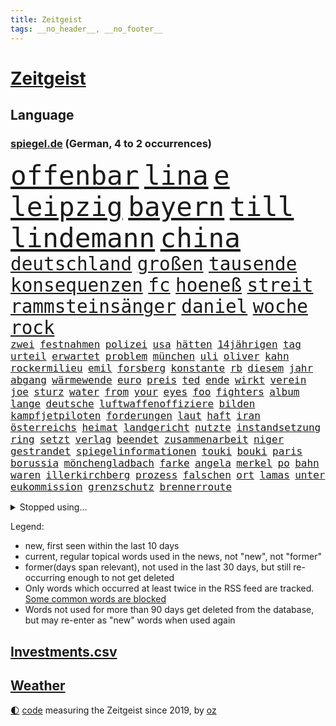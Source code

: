 ```yaml
---
title: Zeitgeist
tags: __no_header__, __no_footer__
---
```


# [Zeitgeist](https://oliz.io/zeitgeist/)

## Language

<h3><a href="https://www.spiegel.de" target="_blank">spiegel.de</a> (German, 4 to 2 occurrences)</h3>
<p style="font-family:monospace">
<span style="font-size:32pt"><a href="news_links.html#offenbar" class="current">offenbar</a></span>
<span style="font-size:32pt"><a href="news_links.html#lina" class="current">lina</a></span>
<span style="font-size:32pt"><a href="news_links.html#e" class="current">e</a></span>
<span style="font-size:32pt"><a href="news_links.html#leipzig" class="current">leipzig</a></span>
<span style="font-size:32pt"><a href="news_links.html#bayern" class="current">bayern</a></span>
<span style="font-size:32pt"><a href="news_links.html#till" class="current">till</a></span>
<span style="font-size:32pt"><a href="news_links.html#lindemann" class="new">lindemann</a></span>
<span style="font-size:32pt"><a href="news_links.html#china" class="current">china</a></span>
<br>
<span style="font-size:22pt"><a href="news_links.html#deutschland" class="current">deutschland</a></span>
<span style="font-size:22pt"><a href="news_links.html#großen" class="current">großen</a></span>
<span style="font-size:22pt"><a href="news_links.html#tausende" class="current">tausende</a></span>
<span style="font-size:22pt"><a href="news_links.html#konsequenzen" class="current">konsequenzen</a></span>
<span style="font-size:22pt"><a href="news_links.html#fc" class="current">fc</a></span>
<span style="font-size:22pt"><a href="news_links.html#hoeneß" class="current">hoeneß</a></span>
<span style="font-size:22pt"><a href="news_links.html#streit" class="current">streit</a></span>
<span style="font-size:22pt"><a href="news_links.html#rammsteinsänger" class="new">rammsteinsänger</a></span>
<span style="font-size:22pt"><a href="news_links.html#daniel" class="current">daniel</a></span>
<span style="font-size:22pt"><a href="news_links.html#woche" class="current">woche</a></span>
<span style="font-size:22pt"><a href="news_links.html#rock" class="current">rock</a></span>
<br>
<span style="font-size:12pt"><a href="news_links.html#zwei" class="current">zwei</a></span>
<span style="font-size:12pt"><a href="news_links.html#festnahmen" class="current">festnahmen</a></span>
<span style="font-size:12pt"><a href="news_links.html#polizei" class="current">polizei</a></span>
<span style="font-size:12pt"><a href="news_links.html#usa" class="current">usa</a></span>
<span style="font-size:12pt"><a href="news_links.html#hätten" class="current">hätten</a></span>
<span style="font-size:12pt"><a href="news_links.html#14jährigen" class="current">14jährigen</a></span>
<span style="font-size:12pt"><a href="news_links.html#tag" class="current">tag</a></span>
<span style="font-size:12pt"><a href="news_links.html#urteil" class="current">urteil</a></span>
<span style="font-size:12pt"><a href="news_links.html#erwartet" class="current">erwartet</a></span>
<span style="font-size:12pt"><a href="news_links.html#problem" class="current">problem</a></span>
<span style="font-size:12pt"><a href="news_links.html#münchen" class="current">münchen</a></span>
<span style="font-size:12pt"><a href="news_links.html#uli" class="current">uli</a></span>
<span style="font-size:12pt"><a href="news_links.html#oliver" class="current">oliver</a></span>
<span style="font-size:12pt"><a href="news_links.html#kahn" class="current">kahn</a></span>
<span style="font-size:12pt"><a href="news_links.html#rockermilieu" class="new">rockermilieu</a></span>
<span style="font-size:12pt"><a href="news_links.html#emil" class="new">emil</a></span>
<span style="font-size:12pt"><a href="news_links.html#forsberg" class="current">forsberg</a></span>
<span style="font-size:12pt"><a href="news_links.html#konstante" class="current">konstante</a></span>
<span style="font-size:12pt"><a href="news_links.html#rb" class="current">rb</a></span>
<span style="font-size:12pt"><a href="news_links.html#diesem" class="current">diesem</a></span>
<span style="font-size:12pt"><a href="news_links.html#jahr" class="current">jahr</a></span>
<span style="font-size:12pt"><a href="news_links.html#abgang" class="current">abgang</a></span>
<span style="font-size:12pt"><a href="news_links.html#wärmewende" class="current">wärmewende</a></span>
<span style="font-size:12pt"><a href="news_links.html#euro" class="current">euro</a></span>
<span style="font-size:12pt"><a href="news_links.html#preis" class="current">preis</a></span>
<span style="font-size:12pt"><a href="news_links.html#ted" class="new">ted</a></span>
<span style="font-size:12pt"><a href="news_links.html#ende" class="current">ende</a></span>
<span style="font-size:12pt"><a href="news_links.html#wirkt" class="current">wirkt</a></span>
<span style="font-size:12pt"><a href="news_links.html#verein" class="current">verein</a></span>
<span style="font-size:12pt"><a href="news_links.html#joe" class="current">joe</a></span>
<span style="font-size:12pt"><a href="news_links.html#sturz" class="current">sturz</a></span>
<span style="font-size:12pt"><a href="news_links.html#water" class="new">water</a></span>
<span style="font-size:12pt"><a href="news_links.html#from" class="current">from</a></span>
<span style="font-size:12pt"><a href="news_links.html#your" class="new">your</a></span>
<span style="font-size:12pt"><a href="news_links.html#eyes" class="new">eyes</a></span>
<span style="font-size:12pt"><a href="news_links.html#foo" class="current">foo</a></span>
<span style="font-size:12pt"><a href="news_links.html#fighters" class="current">fighters</a></span>
<span style="font-size:12pt"><a href="news_links.html#album" class="current">album</a></span>
<span style="font-size:12pt"><a href="news_links.html#lange" class="current">lange</a></span>
<span style="font-size:12pt"><a href="news_links.html#deutsche" class="current">deutsche</a></span>
<span style="font-size:12pt"><a href="news_links.html#luftwaffenoffiziere" class="new">luftwaffenoffiziere</a></span>
<span style="font-size:12pt"><a href="news_links.html#bilden" class="current">bilden</a></span>
<span style="font-size:12pt"><a href="news_links.html#kampfjetpiloten" class="current">kampfjetpiloten</a></span>
<span style="font-size:12pt"><a href="news_links.html#forderungen" class="current">forderungen</a></span>
<span style="font-size:12pt"><a href="news_links.html#laut" class="current">laut</a></span>
<span style="font-size:12pt"><a href="news_links.html#haft" class="current">haft</a></span>
<span style="font-size:12pt"><a href="news_links.html#iran" class="current">iran</a></span>
<span style="font-size:12pt"><a href="news_links.html#österreichs" class="current">österreichs</a></span>
<span style="font-size:12pt"><a href="news_links.html#heimat" class="current">heimat</a></span>
<span style="font-size:12pt"><a href="news_links.html#landgericht" class="current">landgericht</a></span>
<span style="font-size:12pt"><a href="news_links.html#nutzte" class="current">nutzte</a></span>
<span style="font-size:12pt"><a href="news_links.html#instandsetzung" class="new">instandsetzung</a></span>
<span style="font-size:12pt"><a href="news_links.html#ring" class="current">ring</a></span>
<span style="font-size:12pt"><a href="news_links.html#setzt" class="current">setzt</a></span>
<span style="font-size:12pt"><a href="news_links.html#verlag" class="current">verlag</a></span>
<span style="font-size:12pt"><a href="news_links.html#beendet" class="current">beendet</a></span>
<span style="font-size:12pt"><a href="news_links.html#zusammenarbeit" class="current">zusammenarbeit</a></span>
<span style="font-size:12pt"><a href="news_links.html#niger" class="current">niger</a></span>
<span style="font-size:12pt"><a href="news_links.html#gestrandet" class="current">gestrandet</a></span>
<span style="font-size:12pt"><a href="news_links.html#spiegelinformationen" class="current">spiegelinformationen</a></span>
<span style="font-size:12pt"><a href="news_links.html#touki" class="new">touki</a></span>
<span style="font-size:12pt"><a href="news_links.html#bouki" class="new">bouki</a></span>
<span style="font-size:12pt"><a href="news_links.html#paris" class="current">paris</a></span>
<span style="font-size:12pt"><a href="news_links.html#borussia" class="current">borussia</a></span>
<span style="font-size:12pt"><a href="news_links.html#mönchengladbach" class="current">mönchengladbach</a></span>
<span style="font-size:12pt"><a href="news_links.html#farke" class="new">farke</a></span>
<span style="font-size:12pt"><a href="news_links.html#angela" class="current">angela</a></span>
<span style="font-size:12pt"><a href="news_links.html#merkel" class="current">merkel</a></span>
<span style="font-size:12pt"><a href="news_links.html#po" class="current">po</a></span>
<span style="font-size:12pt"><a href="news_links.html#bahn" class="current">bahn</a></span>
<span style="font-size:12pt"><a href="news_links.html#waren" class="current">waren</a></span>
<span style="font-size:12pt"><a href="news_links.html#illerkirchberg" class="new">illerkirchberg</a></span>
<span style="font-size:12pt"><a href="news_links.html#prozess" class="current">prozess</a></span>
<span style="font-size:12pt"><a href="news_links.html#falschen" class="current">falschen</a></span>
<span style="font-size:12pt"><a href="news_links.html#ort" class="current">ort</a></span>
<span style="font-size:12pt"><a href="news_links.html#lamas" class="new">lamas</a></span>
<span style="font-size:12pt"><a href="news_links.html#unter" class="current">unter</a></span>
<span style="font-size:12pt"><a href="news_links.html#eukommission" class="current">eukommission</a></span>
<span style="font-size:12pt"><a href="news_links.html#grenzschutz" class="current">grenzschutz</a></span>
<span style="font-size:12pt"><a href="news_links.html#brennerroute" class="new">brennerroute</a></span>
</p>
<details>
<summary>Stopped using...</summary>
<p class="former" style="font-size:12pt">
steigenden(953) tiktok(953) elfmeter(952) historiker(952) alpen(951) badenwürttembergs(951) gesunken(951) gründer(951) hört(951) bilanz(950) erwägt(950) haftstrafe(950) teheran(950) verändert(950) erfahren(949) erfahrung(949) herbst(949) maske(949) spdpolitiker(949) versprechen(949) überlebte(949) 6(948) elektroauto(948) moderne(948) positiv(948) rückt(948) stets(948) strengere(948) weitet(948) arbeitsplatz(947) ermöglichen(947) ifoinstitut(947) präsentieren(947) tötet(947) you(947) babys(946) beobachten(946) coronavirus(946) for(946) gerüchte(946) infektion(946) lars(946) 43(945) amnesty(945) dauerhaft(945) deswegen(945) kaputt(945) sprach(945) täglich(945) tödlichen(945) abstimmen(944) botschaften(944) enthüllt(944) freiheitsstrafe(944) lösen(944) paare(944) schaltet(944) verena(944) vorsitzenden(944) zuversicht(944) ärgert(944) ökonom(944) ausnahmezustand(943) dachte(943) frank(943) freut(943) fußballprofi(943) geldstrafe(943) nahverkehr(943) sinnvoll(943) tokio(943) einreisen(942) konflikte(942) reporter(942) still(942) trafen(942) warschau(942) appell(941) australische(941) maßnahme(941) nahmen(941) reiste(941) unbedingt(941) altes(940) i(940) körperverletzung(940) marke(940) 3000(939) nordsee(939) polens(939) standen(939) litauen(938) offiziellen(938) pflanzen(938) entsetzen(937) klären(937) wirken(937) aufnahme(936) tragödie(936) abgebrochen(935) berät(935) woher(935) bestraft(934) genauso(934) option(934) pünktlich(934) springt(934) verschwand(934) dürfe(933) erinnern(933) steckte(933) ermittlern(932) mercedes(931) bande(930) gemeinsame(930) 1000(929) lernt(929) damals(927) katholischen(927) richard(926) landesweit(925) wind(925) gold(924) größere(924) projekte(924) sitzung(924) mecklenburgvorpommern(923) bundesgerichtshof(922) gehörte(922) impfungen(922) aufhalten(921) bremsen(921) erwachsenen(920) wendet(920) nieder(919) erstochen(916) präsenz(915) rechtsstreit(915) halbe(914) bangen(912) wirbel(912) kandidatur(907) georg(905) startup(900) ära(894) abschluss(889) daheim(885) marine(880) mängel(879) niederländer(847) cent(846) höheres(843) langjährige(840) konfrontation(839) zusammenbruch(810) kleinstadt(809) josef(806) finanziellen(797) unis(767) angebote(764) gewalttat(762) interessen(745) holz(733) felix(713) flohen(705) tricks(698) fotografen(694) belastung(691) zerstörte(690) sergej(681) partnerschaft(672) zugestimmt(670) brücken(668) superstars(656) landsleute(651) beliebte(645) japans(644) jenseits(640) ali(630) günstiges(630) zurückziehen(630) moderner(627) funktionen(625) tabellenführer(625) bombe(616) illegaler(612) preiserhöhungen(610) pauli(608) telefoniert(606) wachsende(600) gleichen(599) großbank(593) militärmanöver(592) minus(587) kursieren(585) direkte(578) gestiegenen(577) elke(574) heidenreich(574) verständigt(572) studenten(571) hendrik(569) spürbar(569) ampelparteien(565) inklusive(564) verteidiger(554) fahndet(553) donbass(551) vorbereitungen(547) vorgesehen(543) airlines(542) trip(538) gesteckt(535) motive(529) loch(528) aktivistinnen(527) diskussionen(526) kretschmann(525) angekündigte(523) verabschieden(523) lehrerinnen(521) verschiedenen(515) verteuert(515) bundesinnenministerin(508) verpflichtung(500) passierte(494) verschwinden(494) neuwagen(489) wettkampf(486) zusammenhalt(485) krebs(484) 2002(478) damalige(478) geschenk(477) fremd(463) stuttgarter(463) luftfahrt(462) reichweite(461) überraschungen(457) marc(451) don(449) 17jährige(447) dreharbeiten(442) first(442) pannen(442) vorab(442) gefolgt(440) dubiosen(439) sklaverei(438) fluss(435) schildern(434) sperre(425) invasoren(423) bewusst(421) marathon(416) ergab(412) einrichtung(408) staatsbürgerschaft(408) talent(408) suchten(407) fußballerinnen(406) zusätzlich(400) austria(396) geheiratet(396) inside(396) energiekonzerne(395) öffentlicher(395) handys(394) 24jährige(386) franken(384) versöhnung(377) zentrale(374) würdigt(373) gefällt(368) dinner(364) einstecken(364) sylt(363) niedergeschlagen(362) airport(360) brennende(359) elisabeth(356) erleichtert(356) sinne(356) 1200(355) ran(353) angeschlagenen(351) royale(351) grünenpolitikerin(350) ausbauen(349) 21jähriger(348) stockholm(348) anwältin(346) chinesischer(346) bedarf(343) besseren(340) update(340) tempel(339) paderborn(338) nationale(335) tvinterview(333) wohnmobil(333) verunglückten(331) angehörigen(330) bruno(328) gelöscht(328) gegenwart(327) fahrgäste(326) fehlstart(326) finde(326) erobern(325) dokumentation(324) gleichberechtigung(324) revolutionieren(323) tasche(320) bruttoinlandsprodukt(319) us(318) eautos(315) großeltern(314) verzeichnet(314) davis(313) fehlenden(312) namens(312) ungerecht(312) wissenschaft(312) beute(311) zusagen(311) verteilen(310) oslo(309) jubeln(308) aufgaben(305) klimaschützer(304) weltraum(304) überlegt(304) ausgewertet(303) franziska(303) giffey(303) teuersten(301) wiedersehen(301) 2008(297) linien(294) überlastet(294) fuchs(290) japanischer(289) danke(286) fahrerin(286) werben(286) offenlegen(285) bürgergeld(284) notruf(283) demonstration(281) flüsse(280) protestbewegung(280) vereinbarten(280) moderator(279) tücken(279) raketenangriffen(278) auszusetzen(274) wunderbar(272) elefanten(271) extremisten(271) herunter(269) flüssen(268) entkommen(267) stärkung(266) jackson(264) verurteilter(264) bedauert(263) angler(261) kündigung(259) klappen(257) biografie(256) gefährdung(256) zutritt(255) erzielte(254) interessierte(254) banden(253) beschwert(253) durchgang(252) moralische(252) chefredakteurin(251) umgebung(251) archäologen(250) freigegeben(249) 45jährige(246) durchaus(246) johan(244) nutzern(244) informierte(243) rügt(243) verbündeter(242) achtelfinale(241) kontroverse(241) wasserversorgung(240) oregon(237) finanzkrise(236) fortschritt(236) beobachter(235) hessischen(235) abermals(234) commerzbank(232) schottische(231) aufruhr(229) zimmer(229) symbole(228) beihilfe(226) benennen(226) houston(226) morgan(226) persönlichen(226) opel(225) klimaaktivistin(224) rechtlichen(224) eingezogen(223) grundschulen(222) lahmzulegen(222) raketenangriffe(222) tunesien(222) immobilienkonzern(221) steven(220) katze(219) umfassend(219) 3500(218) freundschaft(218) königshauses(218) belege(216) schöne(216) zusammengestoßen(216) koblenz(215) nordkoreas(215) stießen(214) pjöngjang(213) verhelfen(213) hugh(212) spaltet(212) abgeordnetenhaus(211) bätzing(211) absehbar(210) auszahlung(210) indonesien(210) drehbücher(208) regierenden(208) übergewicht(207) lehrkräftemangel(206) traditionell(205) alice(204) fördert(204) gefangenen(204) passagieren(204) rechtfertigt(204) cyberangriff(203) autorinnen(201) erben(201) tottenham(200) jeremy(197) nflprofi(197) sowohl(194) mitarbeitern(193) doping(192) fdpverkehrsminister(191) psychisch(191) tübingen(190) gestohlenen(189) harrt(189) hotspur(187) schossen(186) verfehlte(185) schlusslicht(183) fieber(182) loben(182) redet(182) schmecken(182) amerikanerin(181) journalistenverband(180) usamerikanerin(180) feuerte(179) grenzregion(179) erlebnisse(178) südafrikas(178) infantino(177) inhalten(177) verbannen(177) basf(176) blockaden(176) 4(173) monatelangen(172) insider(171) route(171) eingestuft(170) hilfslieferungen(169) landesweiten(169) gewöhnt(168) techkonzerne(168) engere(167) gianni(167) feind(166) gottes(166) quarterback(166) bertelsmann(165) gefallenen(165) güterzug(165) lanz(165) arbeiterklasse(164) murdoch(164) verdoppeln(164) frische(163) vorbereitung(163) deutschlandfunk(162) jong(161) un(161) bemängeln(160) euphorie(159) umstrittensten(159) wagnergruppe(159) echter(158) lieder(158) münzen(158) rentnerin(158) legten(157) anstrengend(156) gekündigt(156) groko(155) hinnehmen(155) belgier(154) goldenen(154) kleinsten(153) anzugreifen(151) bedauern(151) einschaltquoten(151) herben(151) labor(151) regierende(151) lehrern(150) missbrauchte(150) umziehen(149) weißes(149) zunehmende(149) kandidieren(148) leblos(148) mittelständler(148) autobahnbau(147) brettspiele(147) elternzeit(147) hassen(147) palast(147) sprint(147) euabgeordnete(146) unterbrechen(144) uwe(144) mehrheitlich(143) pionier(143) schlapp(141) stürmen(141) woke(141) einwanderer(140) entgleist(140) plötzlichen(140) traditionellen(140) umkämpft(140) waffenhilfe(140) weinen(140) hungern(139) kronzeugen(138) entsendung(137) sehnen(137) republikanerin(136) afdpolitikerin(135) faschisten(135) gefälschten(135) kredit(135) krisengebieten(135) nachteile(135) nannte(135) opa(134) bestsellerautorin(133) nachbarländern(133) vorfälle(133) üppig(133) abbott(132) quote(132) a38(131) mitgliedschaft(131) festivals(130) passanten(130) solcher(128) chinese(127) flüchtig(127) kommentierte(127) möglichem(127) verleger(127) geldgeber(126) markle(125) entschädigen(124) feministischer(123) hundebesitzer(123) knappheit(123) luftverschmutzung(123) süditalien(123) dieb(122) erleidet(122) ertragen(122) gelesen(122) nervt(121) plätzen(121) täglichen(121) gehindert(120) jp(120) 69(119) einmarsch(118) kriegsschiffe(118) versinken(118) 31jährige(117) mandat(117) oldtimer(117) republic(117) streitereien(117) ebike(116) financial(116) geschäften(116) isst(116) ostern(116) umweltschutz(116) ma(115) meditation(115) american(114) offline(114) südsudan(114) leichnam(113) lieferanten(113) ausweisung(112) chatbot(112) dopingfall(112) fortan(112) krakau(112) messe(112) newcastle(112) pendler(112) queensland(112) befasst(111) gekippt(111) mitgerissen(111) rettungswagen(111) 52(110) baden(110) franco(110) befördert(109) unosicherheitsrat(108) heimatland(107) kräften(107) angestiegen(106) beschwört(106) handballer(106) religiösen(106) reserve(106) wände(106) bergab(105) lagerfeld(105) beschleunigt(104) rast(104) vermittlerrolle(104) wiederzufinden(104) ausdruck(103) sozialer(103) aufgebrochen(102) bundesweiten(102) coronawarnapp(102) vertreiben(102) besprechen(101) nachhaltigen(101) rettungsdienst(101) verlangte(101) wiederholte(101) manipulationen(100) auffälligen(99) auszeit(99) kleinere(99) antike(98) burkina(98) faso(98) läuferinnen(98) rezensentin(98) 18000(97) erforschen(96) skipper(96) tarifverhandlungen(96) vierjährigen(96) abwanderung(95) annehmen(95) bestrafen(95) generalstaatsanwältin(95) schult(95) unruhe(95) häftlingen(94) bauarbeiten(93) generäle(93) hinterbliebenen(93) vertritt(93) brokstedt(92) geschäftszahlen(92) siedlung(92) story(92) verzögerung(92) bergwandern(91) büste(91) ibrahim(91) schulklassen(91) stürmte(91) zweifacher(91) 35jährige(90) achtsamkeit(90) beispiele(90) dhl(90) elch(90) vereidigung(90) verliebt(90) academy(89) berlinbrandenburg(89) desinfektionsmittel(89) leidwesen(89) mumifizierte(89) playlist(89) recherchiert(89) unfallursache(89) absurden(88) botschafters(88) sehbehinderte(88) tourist(88) anderswo(87) berührung(87) förster(87) mittelfeldstar(87) notfalleinsatz(87) verwechseln(87) berufsverkehr(86) coup(86) einzigartig(86) euren(86) freiberg(86) geschlechtsverkehr(86) mitglieds(86) schneemassen(86) affären(85) metro(85) pendeln(85) taumelt(85) universum(85) wahlkampfspenden(85) achtzig(84) act(84) amtszeiten(84) annahmen(84) anstehenden(84) projekten(84) toll(84) weltklasse(84) briefkasten(83) hitzewelle(83) ingolstadt(83) landesgrenzen(83) resnikow(83) schwärmen(83) spdspitzenkandidatin(83) anrufe(82) pausen(82) überaus(82) ausgewiesen(81) deklassierte(81) duett(81) elektrisch(81) geschnappt(81) merklich(81) schüchtern(81) ukrainern(81) 75000(80) arbeitskampf(80) bessert(80) feiernde(80) nestlé(80) potenzial(80) telefonnummern(80) wirtschaftssenatorin(80) zellen(80) 1998(79) halbschwester(79) ritual(79) gleichgeschlechtliche(78) hundekot(78) insidern(78) kleinklein(78) quittung(78) ungesund(78) arbeitgeberverband(77) arbeitnehmervertreter(77) dröge(77) gleicht(77) initiativen(77) kaufmann(77) modernisiert(77) nährt(77) sofortigen(77) tal(77) tarifabschluss(77) faust(76) mund(76) vergnügungspark(76) wohngebiete(76) zwölften(76) 102(75) 58jährige(75) demokratiefeindliche(75) emobilität(75) saniert(75) universal(75) atmen(74) geborene(74) greifswald(74) quarterbacks(74) rechtspopulisten(74) schulranzen(74) würmer(74) entlohnt(73) knacken(73) souveränität(73) aktualisiert(72) betrieblichen(72) blüht(72) drittes(72) flugplatz(72) manipulieren(72) objekt(72) university(72) warburgbank(72) fähre(71) golfer(71) kabel(71) karlsruher(71) ostdeutschen(71) dasselbe(70) entschlossen(70) equal(70) ernsten(70) feinstaub(70) industrieproduktion(70) krankheitsbedingt(70) pay(70) platzieren(70) sean(70) tabellenspitze(70) verdiwarnstreik(70) verharmloste(70) verlegen(70) willkürlich(70) ausweitung(69) genfer(69) influencerinnen(69) lasst(69) untergrunds(69) artillerie(68) duisburg(68) entspricht(68) kurzfristiger(68) neunte(68) passend(68) römisches(68) solarindustrie(68) verdichef(68) verwandeln(68) werneke(68) zurückgeschickt(68) aaron(67) abbrechen(67) baltimore(67) bewerten(67) chemikalien(67) doof(67) erdboden(67) erpressung(67) gruppierungen(67) klarem(67) kraussmaffei(67) notwehr(67) topdiplomat(67) verbucht(67) wegmann(67) wirtschaftsleistung(67) 12000(66) ausgelassen(66) feaser(66) flieht(66) klimagruppe(66) verzehrverbot(66) auswärts(65) bein(65) bestreikt(65) bock(65) emotionalem(65) messerattacken(65) pistolen(65) spiegelinterview(65) vorfahren(65) schuldzuweisungen(64) traditionsverein(64) verwandlung(64) zwickau(64) milliardenschwere(63) nordischen(63) sascha(63) saufen(63) zeug(63) belohnung(62) erzbistum(62) hausmeister(62) saisonstart(62) schlussphase(62) schulweg(62) usbundesstaats(62) weltgemeinschaft(62) zerstreiten(62) fantastisch(61) kommunistische(61) meerestiere(61) muttersprache(61) scheibe(61) derer(60) hitlertagebücher(60) radsporttalent(60) superreichen(60) tiberi(60) zukünftig(60) älteren(60) betriebsrente(59) brjansk(59) bären(59) immobilieneigentümer(59) kings(59) nahverkehrs(59) obduziert(59) pickups(59) therapiesitzung(59) ungeklärt(59) buchmesse(58) dieselautos(58) kontrollverlust(58) molotowcocktails(58) bürgermeisters(57) goretzka(57) solidarisch(57) überweisung(57) batterieantrieb(56) bestanden(56) jakob(56) mädchenschulen(56) qualifying(56) sprintrennen(56) vermischt(56) windenergie(56) wmmedaillen(56) coronajahren(55) erschießen(55) genres(55) mobil(55) vertuscht(55) british(54) fortschrittskoalition(54) gefälschte(54) gegenwind(54) jose(54) kiste(54) rüstungsproduktion(54) statistiken(54) ungebrochen(54) /(53) erzbischof(53) kletterten(53) wanderer(53) breiter(52) insolvent(52) tickt(52) unfairen(52) aufwendige(51) erfand(51) gehaltsunterschiede(51) landesparteitag(51) medienmogul(51) umzugehen(51) unverzüglich(51) zufriedenheit(51) 44jähriger(50) aschaffenburg(50) festgelegt(50) hauseigentümer(50) jakarta(50) nio(50) schicksalsstein(50) scone(50) tabellenplatz(50) außergewöhnliche(49) beides(49) bundesligist(49) feminismus(49) lehrkräften(49) maja(49) professionelle(49) single(49) versicherungen(49) 25jähriger(48) duschen(48) erfolgen(48) f(48) jehovas(48) regimegegner(48) vergiftungsfälle(48) verpufft(48) voice(48) w(48) anrufer(47) jpmorgan(47) 35jähriger(46) 800000(46) 95000(46) ausgegraben(46) beschlagnahmung(46) geliehen(46) j(46) krisenbank(46) laien(46) landeschef(46) satellitendaten(46) ticket(46) amoktat(45) honduras(45) qiang(45) regal(45) ärgern(45) robin(44) rudern(44) smart(44) spalten(44) säen(44) recycelt(43) regenjacke(43) revolver(43) schleuser(43) yoon(43) angelegenheit(42) euparlamentarier(42) pogačar(42) strafgerichtshof(42) tadej(42) verhandlungsrunde(42) afdstimmen(41) angeprangert(41) bankenkrise(41) bleibende(41) haftbar(41) menschenhandel(41) moratorium(41) versorgungslage(41) behaupten(40) bewährung(40) efuels(40) erzbistums(40) fasten(40) holland(40) schäferhund(40) superreiche(40) verkleinert(40) veto(40) wiedergewählt(40) australischer(39) eigenem(39) juwelier(39) juweliergeschäft(39) tarifparteien(39) abschottung(38) lehrstück(38) miterfinder(38) national(38) sturmgewehre(38) ubs(38) versagens(38) verschiedener(38) ausgezeichnete(37) flink(37) gattin(37) makel(37) polio(37) referendum(37) umland(37) waffenbehörde(37) alibabagründer(36) drohte(36) kandidatenlisten(36) käfer(36) kürzertreten(36) regionalbank(36) überlegener(36) adhs(35) fahrscheins(35) festgefahrenen(35) produkt(35) sommerzeit(35) unerlaubten(35) verbraucherschutz(35) agentur(34) amok(34) anthropologe(34) davidstatue(34) dieselkläger(34) diplomatischer(34) extremsportler(34) kontakten(34) notübernahme(34) schulleiterin(34) zugunsten(34) anonymer(33) bieter(33) erkannte(33) fläche(33) geklappt(33) gewerkschafter(33) kommunisten(33) lebensgefährliche(33) mondmission(33) mr(33) accounts(32) argumenten(32) ernsthafte(32) festgeklebt(32) internes(32) klimaschutzgesetzes(32) pierre(32) rage(32) musikvideos(31) verhaften(31) deutschlandtickets(30) dieselaffäre(30) fraktion(30) gesundheitlichen(30) justizumbau(30) rob(30) stuckradbarre(30) trainerwechsel(30) grönland(29) staatsbankett(29) absolute(28) disneykonzern(28) filesrecherche(28) imperialismus(28) schenken(28) sklavenarbeit(28) spendiert(28) umgesiedelt(28) unterbricht(28) euweit(27) kinderärzte(27) kontern(27) parkinson(27) titelt(27) verbilligt(27) vermelden(27) victor(27) wärmepumpe(27) angepasst(26) ausgesehen(26) bevorzugt(26) bundesstaates(26) funkstille(26) horrorszenario(26) labour(26) mindert(26) morddrohungen(26) stuft(26) weicht(26) ü50(26) astana(25) katastrophen(25) krankschreibung(25) reichtum(25) umtriebe(25) verfügen(25) humanitären(24) sensationen(24) bundestagsuntersuchungsausschuss(23) einfuhren(23) matt(23) nachnamen(23) neuerliche(23) schachwm(23) tanken(23) wunsiedel(23) zehnjährigen(23) abzubrechen(22) dauerfeuer(22) exzellente(22) kragen(22) tatarski(22) tiefstand(22) umfassendes(22) wladlen(22) bandengewalt(21) erschrecken(21) gebilligt(21) plans(21) semester(21) spätere(21) gefängnisstrafen(20) netzwerke(20) rechtsextrem(20) sauberer(20) spdbasis(20) tvrechte(20) vorräte(20) backt(19) jamie(19) mathias(19) weggefährten(19) zuneigung(19) cut(18) craig(17) edelmetall(17) eiszeit(17) explodierte(17) gräfenhausen(17) lachnummer(17) snooker(17) tennisprofis(17) lukaku(16) romelu(16) scherzt(16) verzettelt(16) überschatten(16) landeten(15) manipulationsskandal(15) nachbarstaaten(15) orientierung(15) sorry(15) sowas(15) umwälzen(15) vereinfacht(15) abtrünnigen(14) altstadt(14) aß(14) cumexgeschäften(14) erschreckt(14) neuordnung(14) pieks(14) seekarten(14) tabelle(14) wildblumen(14) yoga(14) andalusien(13) schmerzmittel(13) aufgerollt(12) einberufung(12) geschäftsklima(12) goldmünzen(12) serien(12) zollitsch(12) barbara(11) feuerpause(11) haar(11) heiztechnik(11) kernkraftwerke(11) probe(11) stiko(11)
</p>
</details>
<p>Legend:
<ul>
<li><span class="new">new</span>, first seen within the last 10 days</li>
<li><span class="current">current</span>, regular topical words used in the news, not "new", not "former"</li>
<li><span class="former">former(days span relevant)</span>, not used in the last 30 days, but still re-occurring enough to not get deleted</li>
<li>Only words which occurred at least twice in the RSS feed are tracked. <a href="language/filters.py">Some common words are blocked</a></li>
<li>Words not used for more than 90 days get deleted from the database, but may re-enter as "new" words when used again</li>
</ul>
</p>

## [Investments](investments.html)[.csv](investments.csv)

## [Weather](weather.html)

<footer>
<a href="javascript:toggleTheme()" class="nav">🌓</a>
<a href="https://github.com/ooz/zeitgeist">code</a> measuring the Zeitgeist since 2019, by <a href="https://oliz.io">oz</a>
</footer>

